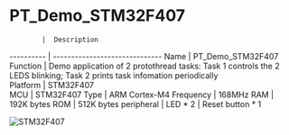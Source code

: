 # PT_Demo_STM32F407
            |  Description                              
 ---------- | ------------------------------
 Name       | PT_Demo_STM32F407                                       
 Function   | Demo application of 2 protothread tasks: Task 1 controls the 2 LEDS blinking; Task 2 prints task infomation periodically                           
 Platform   | STM32F407                        
 MCU        | STM32F407
 Type       | ARM Cortex-M4
 Frequency  | 168MHz
 RAM        | 192K bytes
 ROM        | 512K bytes
 peripheral | LED * 2
            | Reset button * 1

 ![STM32F407](https://github.com/ianhom/MOE/blob/master/Documents/Pic/Board/STM32F407VE.png?raw=true)
